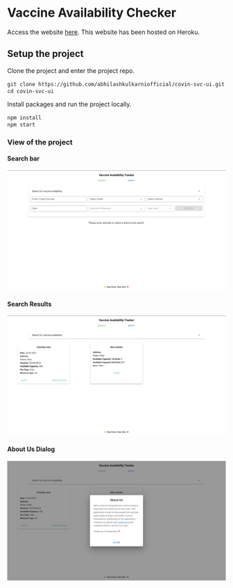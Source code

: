 # Vaccine Availability Checker

Access the website [here](https://covin-svc-ui.herokuapp.com/). This website has been hosted on Heroku.

## Setup the project

Clone the project and enter the project repo.
```
git clone https://github.com/abhilashkulkarniofficial/covin-svc-ui.git
cd covin-svc-ui
```

Install packages and run the project locally.
```
npm install
npm start
```

### View of the project

#### Search bar

![Search screen](/src/assets/search.png)

#### Search Results

![Search Results](/src/assets/search_results.png)

#### About Us Dialog

![Search screen](/src/assets/about_us.png)